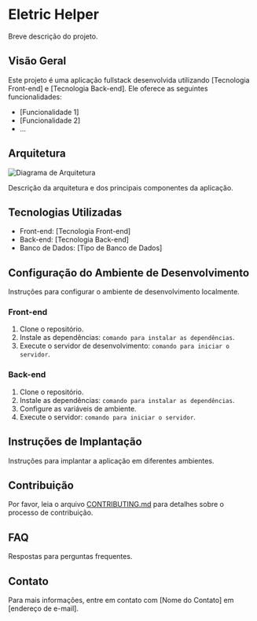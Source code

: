 # Eletric Helper

Breve descrição do projeto.

## Visão Geral

Este projeto é uma aplicação fullstack desenvolvida utilizando [Tecnologia Front-end] e [Tecnologia Back-end]. Ele oferece as seguintes funcionalidades:

- [Funcionalidade 1]
- [Funcionalidade 2]
- ...

## Arquitetura

![Diagrama de Arquitetura](link_para_imagem)

Descrição da arquitetura e dos principais componentes da aplicação.

## Tecnologias Utilizadas

- Front-end: [Tecnologia Front-end]
- Back-end: [Tecnologia Back-end]
- Banco de Dados: [Tipo de Banco de Dados]

## Configuração do Ambiente de Desenvolvimento

Instruções para configurar o ambiente de desenvolvimento localmente.

### Front-end

1. Clone o repositório.
2. Instale as dependências: `comando para instalar as dependências`.
3. Execute o servidor de desenvolvimento: `comando para iniciar o servidor`.

### Back-end

1. Clone o repositório.
2. Instale as dependências: `comando para instalar as dependências`.
3. Configure as variáveis de ambiente.
4. Execute o servidor: `comando para iniciar o servidor`.

## Instruções de Implantação

Instruções para implantar a aplicação em diferentes ambientes.

## Contribuição

Por favor, leia o arquivo [CONTRIBUTING.md](link_para_CONTRIBUTING.md) para detalhes sobre o processo de contribuição.

## FAQ

Respostas para perguntas frequentes.

## Contato

Para mais informações, entre em contato com [Nome do Contato] em [endereço de e-mail].
